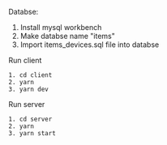 Databse:

1. Install mysql workbench
2. Make databse name "items"
3. Import items_devices.sql file into databse

Run client

    1. cd client
    2. yarn
    3. yarn dev

Run server

    1. cd server
    2. yarn
    3. yarn start
